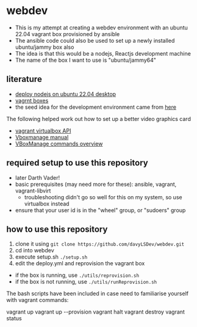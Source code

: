 # webdev

* This is my attempt at creating a webdev environment with an ubuntu 22.04 vagrant box provisioned by ansible
* The ansible code could also be used to set up a newly installed ubuntu/jammy box also
* The idea is that this would be a nodejs, Reactjs development machine
* The name of the box I want to use is "ubuntu/jammy64"

## literature

* [deploy nodejs on ubuntu 22.04 desktop](https://www.techrepublic.com/article/deploy-node-js-ubuntu/)
* [vagrnt boxes](https://app.vagrantup.com/boxes/search?utf8=%E2%9C%93&sort=downloads&provider=&q=ubuntu%2Fjammy64)
* the seed idea for the development environment came from [here](https://fedoramagazine.org/using-ansible-provision-vagrant-boxes/)

The following helped work out how to set up a better video graphics card
* [vagrant virtualbox API](https://developer.hashicorp.com/vagrant/docs/providers/virtualbox/configuration)
* [Vboxmanage manual](https://www.virtualbox.org/manual/ch08.html)
* [VBoxManage commands overview](https://www.virtualbox.org/manual/ch08.html#vboxmanage-cmd-overview)

## required setup to use this repository
* later Darth Vader!
* basic prerequisites (may need more for these): ansible, vagrant, vagrant-libvirt
  * troubleshooting didn't go so well for this on my system, so use virtualbox instead
* ensure that your user id is in the "wheel" group, or "sudoers" group

## how to use this repository

1. clone it using 
```git clone https://github.com/davyLSDev/webdev.git```
2. cd into webdev
3. execute setup.sh ```./setup.sh```
4. edit the deploy.yml and reprovision the vagrant box
* if the box is running, use ```./utils/reprovision.sh```
* if the box is not running, use ```./utils/runReprovision.sh```

The bash scripts have been included in case need to familiarise yourself with vagrant commands:

vagrant up
vagrant up --provision
vagrant halt
vagrant destroy
vagrant status
